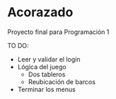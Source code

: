 # Acorazado
Proyecto final para Programación 1

TO DO:
- Leer y validar el login
- Lógica del juego
  - Dos tableros
  - Reubicación de barcos
- Terminar los menus



